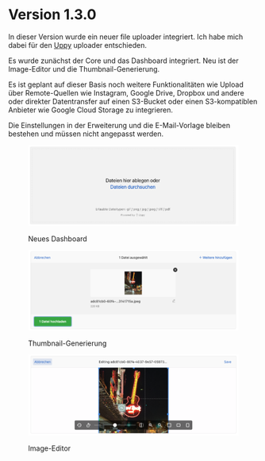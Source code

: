 # Version 1.3.0

In dieser Version wurde ein neuer file uploader integriert. Ich habe mich dabei für den [Uppy](https://uppy.io/) uploader entschieden.

Es wurde zunächst der Core und das Dashboard integriert. Neu ist der Image-Editor und die Thumbnail-Generierung.

Es ist geplant auf dieser Basis noch weitere Funktionalitäten wie Upload über Remote-Quellen wie Instagram, Google Drive, Dropbox und andere oder direkter Datentransfer auf einen S3-Bucket oder einen S3-kompatiblen Anbieter wie Google Cloud Storage zu integrieren.

Die Einstellungen in der Erweiterung und die E-Mail-Vorlage bleiben bestehen und müssen nicht angepasst werden.



<figure><img src="../../../.gitbook/assets/image (16).png" alt=""><figcaption><p>Neues Dashboard</p></figcaption></figure>

<figure><img src="../../../.gitbook/assets/image (17).png" alt=""><figcaption><p>Thumbnail-Generierung</p></figcaption></figure>

<figure><img src="../../../.gitbook/assets/image (18).png" alt=""><figcaption><p>Image-Editor</p></figcaption></figure>
